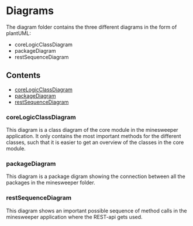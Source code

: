 # Diagrams

The diagram folder contains the three different diagrams in the form of plantUML:

- coreLogicClassDiagram
- packageDiagram
- restSequenceDiagram

## Contents

- [coreLogicClassDiagram](#coreLogicClassDiagram)
- [packageDiagram](#packageDiagram)
- [restSequenceDiagram](#restSequenceDiagram)

### coreLogicClassDiagram

This diagram is a class diagram of the core module in the minesweeper application. It only contains the most important methods for the different classes, such that it is easier to get an overview of the classes in the core module.

### packageDiagram

This diagram is a package digram showing the connection between all the packages in the minesweeper folder.

### restSequenceDiagram

This diagram shows an important possible sequence of method calls in the minesweeper application where the REST-api gets used.
